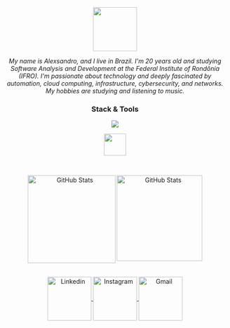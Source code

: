 <div align="center">
<img 
   height="100px"
   src="https://readme-typing-svg.herokuapp.com?font=Dozer&size=60&pause=150&color=E33C82&center=true&vCenter=true&width=900&height=100px&lines=+++Welcome+to+my+GitHub"
/>
</div>

 <!-- ---------------------  -->
<p align="center"> 
  <i>  My name is Alexsandro, and I live in Brazil. I'm 20 years old and studying Software Analysis and Development at the Federal Institute of Rondônia (IFRO). I'm passionate about technology and deeply fascinated by automation, cloud computing, infrastructure, cybersecurity, and networks. My hobbies are studying and listening to music. 
  </i>
</p>

 <!-- ---------------------  -->

 
<div align="center">
  <h3> <strong>Stack & Tools </strong></h3>
</div>


 <!-- ---------------------  -->
 <p align="center">
    <img 
       src="https://skillicons.dev/icons?i=aws,terraform,linux,docker,kubernetes,git,githubactions,prometheus,py,go"
    />
 </p>
<p align="center">
   <img 
      height="50px"
      src="https://cdn.jsdelivr.net/gh/devicons/devicon@latest/icons/argocd/argocd-original.svg" 
   />
   <!-- <img 
      height="50px"
      src="https://cdn.jsdelivr.net/gh/devicons/devicon@latest/icons/grafana/grafana-original.svg" 
   /> -->
</p>
<br>

 <!-- ---------------------  -->



<p align="center">
<img
   align="center"
   alt="GitHub Stats"
   height="200"
   src="https://github-readme-stats.vercel.app/api?username=alexsandroocanha&bg_color=010409&show_icons=true&theme=radical&border_color=010409&cache_seconds=10"
   valign="top"
/>
<img 
   align="center"
   alt="GitHub Stats"
   height="195px"
   src="https://github-readme-stats.vercel.app/api/top-langs/?username=alexsandroocanha&bg_color=010409&theme=radical&border_color=010409&cache_seconds=10" 
   valign="top"
/>
</p>

<br>

<div align="center">
<a href="https://www.linkedin.com/in/alexsandro-ocanha-rodrigues-77149a35b/" target="_blank" rel="noopener noreferrer">
  <img
    align="center"
    alt="Linkedin"
    height="100"
    src="https://img.shields.io/badge/LinkedIn-0077B5?style=for-the-badge&logo=linkedin&logoColor=white"
  />
</a>
<a href="https://www.instagram.com/alexsandro.pcap/" target="_blank" rel="noopener noreferrer">
  <img
    align="center"
    alt="Instagram"
    height="100"
    src="https://img.shields.io/badge/Instagram-E4405F?style=for-the-badge&logo=instagram&logoColor=white"
  />
</a>
<a href="mailto:alexsandroocanha@gmail.com" target="_blank" rel="noopener noreferrer">
  <img
    align="center"
    alt="Gmail"
    height="100"
    src="https://img.shields.io/badge/Gmail-D14836?style=for-the-badge&logo=gmail&logoColor=white"
  />
</a>

</div>

<br>

<!-- <p align="center">
    <img src="https://raw.githubusercontent.com/alexsandroocanha/alexsandroocanha/output/snake.svg" alt="Snake animation" />
</p> -->
